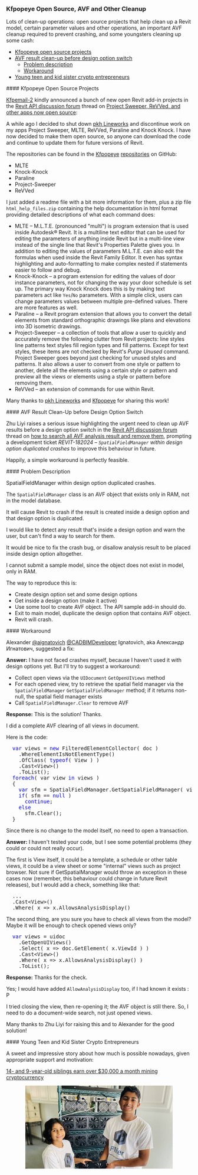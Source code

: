 <head>
<meta http-equiv="Content-Type" content="text/html; charset=utf-8">
<link rel="stylesheet" type="text/css" href="bc.css">
<script src="https://cdn.rawgit.com/google/code-prettify/master/loader/run_prettify.js" type="text/javascript"></script>
</head>

<!---

- clean up AVF results before design option switch
  how to search all AVF analysis result and remove them?
  https://forums.autodesk.com/t5/revit-api-forum/how-to-search-all-avf-analysis-result-and-remove-them/td-p/10437422

- kfpopeye Revit projects
  Project Sweeper, ReVVed, and other apps now open source
  https://forums.autodesk.com/t5/revit-api-forum/project-sweeper-revved-and-other-apps-now-open-source/m-p/10617548

twitter:

add #thebuildingcoder

 the #RevitAPI #DynamoBim @AutodeskForge @AutodeskRevit #bim #ForgeDevCon 

&ndash; 
...

linkedin:

#bim #DynamoBim #ForgeDevCon #Revit #API #IFC #SDK #AI #VisualStudio #Autodesk #AEC #adsk

the [Revit API discussion forum](http://forums.autodesk.com/t5/revit-api-forum/bd-p/160) thread

<center>
<img src="img/" alt="" title="" width="600"/>
<p style="font-size: 80%; font-style:italic"></p>
</center>

**Question:** 

**Answer:**

**Response:**  

Many thanks to  for this very helpful explanation!

<pre class="code">
</pre>

-->

### Kfpopeye Open Source, AVF and Other Cleanup

Lots of clean-up operations:
open source projects that help clean up a Revit model, certain parameter values and other operations, an important AVF cleanup required to prevent crashing, and some youngsters cleaning up some cash:

- [Kfpopeye open source projects](#2)
- [AVF result clean-up before design option switch](#3)
    - [Problem description](#3.1)
    - [Workaround](#3.2)
- [Young teen and kid sister crypto entrepreneurs](#4)

####<a name="2"></a> Kfpopeye Open Source Projects

[Kfpemail-2](https://forums.autodesk.com/t5/user/viewprofilepage/user-id/11350013) kindly announced a bunch of new open Revit add-in projects in
the [Revit API discussion forum](http://forums.autodesk.com/t5/revit-api-forum/bd-p/160) thread
on [Project Sweeper, ReVVed, and other apps now open source](https://forums.autodesk.com/t5/revit-api-forum/project-sweeper-revved-and-other-apps-now-open-source/m-p/10617548):

A while ago I decided to shut down [pkh Lineworks](http://www.pkhlineworks.ca) and
discontinue work on my apps Project Sweeper, MLTE, ReVVed, Paraline and Knock Knock.
I have now decided to make them open source, so anyone can download the code and continue to update them for future versions of Revit.

The repositories can be found in
the [Kfpopeye](https://github.com/kfpopeye)
[repositories](https://github.com/kfpopeye?tab=repositories) on GitHub:

- MLTE
- Knock-Knock
- Paraline
- Project-Sweeper
- ReVVed

I just added a readme file with a bit more information for them, plus a zip file `html_help_files.zip` containing the help documentation in html format providing detailed descriptions of what each command does:

- MLTE &ndash; M.L.T.E. (pronounced "multi") is program extension that is used inside Autodesk® Revit. It is a multiline text editor that can be used for editing the parameters of anything inside Revit but in a multi-line view instead of the single line that Revit's Properties Palette gives you.
In addition to editing the values of parameters M.L.T.E. can also edit the formulas when used inside the Revit Family Editor.
It even has syntax highlighting and auto-formatting to make complex nested if statements easier to follow and debug.
- Knock-Knock &ndash; a program extension for editing the values of door instance parameters, not for changing the way your door schedule is set up.
The primary way Knock Knock does this is by making text parameters act like `Yes`/`No` parameters.
With a simple click, users can change parameters values between multiple pre-defined values.
There are more features as well.
- Paraline &ndash; a Revit program extension that allows you to convert the detail elements from standard orthographic drawings like plans and elevations into 3D isometric drawings.
- Project-Sweeper &ndash; a collection of tools that allow a user to quickly and accurately remove the following clutter from Revit projects: line styles line patterns text styles fill region types and fill patterns.
Except for text styles, these items are not checked by Revit's *Purge Unused* command.
Project Sweeper goes beyond just checking for unused styles and patterns.
It also allows a user to convert from one style or pattern to another, delete all the elements using a certain style or pattern and preview all the views or elements using a style or pattern before removing them.
- ReVVed &ndash; an extension of commands for use within Revit.

Many thanks to [pkh Lineworks](http://www.pkhlineworks.ca) and [Kfpopeye](https://github.com/kfpopeye) for sharing this work!

####<a name="3"></a> AVF Result Clean-Up before Design Option Switch

Zhu Liyi raises a serious issue highlighting the urgent need to clean up AVF results before a design option switch in
the [Revit API discussion forum](http://forums.autodesk.com/t5/revit-api-forum/bd-p/160) thread
on [how to search all AVF analysis result and remove them](https://forums.autodesk.com/t5/revit-api-forum/how-to-search-all-avf-analysis-result-and-remove-them/td-p/10437422),
prompting a development ticket *REVIT-182024 &ndash; `SpatialFieldManager` within design option duplicated crashes* to improve this behaviour in future.

Happily, a simple workaround is perfectly feasible.

####<a name="3.1"></a> Problem Description 

SpatialFieldManager within design option duplicated crashes.

The `SpatialFieldManager` class is an AVF object that exists only in RAM, not in the model database.

It will cause Revit to crash if the result is created inside a design option and that design option is duplicated.

I would like to detect any result that's inside a design option and warn the user, but can't find a way to search for them.

It would be nice to fix the crash bug, or disallow analysis result to be placed inside design option altogether.

I cannot submit a sample model, since the object does not exist in model, only in RAM.

The way to reproduce this is:

- Create design option set and some design options
- Get inside a design option (make it active)
- Use some tool to create AVF object. The API sample add-in should do.
- Exit to main model, duplicate the design option that contains AVF object.
- Revit will crash.

####<a name="3.2"></a> Workaround

Alexander [@aignatovich](https://forums.autodesk.com/t5/user/viewprofilepage/user-id/1257478) [@CADBIMDeveloper](https://github.com/CADBIMDeveloper) Ignatovich, aka Александр Игнатович, suggested a fix:

**Answer:** I have not faced crashes myself, because I haven't used it with design options yet.
But I'll try to suggest a workaround:

- Collect open views via the `UIDocument` `GetOpenUIViews` method
- For each opened view, try to retrieve the spatial field manager via the `SpatialFieldManager` `GetSpatialFieldManager` method; if it returns non-null, the spatial field manager exists
- Call `SpatialFieldManager.Clear` to remove AVF

**Response:** This is the solution! Thanks.

I did a complete AVF clearing of all views in document.

Here is the code:

<pre class="code">
&nbsp;&nbsp;<span style="color:blue;">var</span>&nbsp;views&nbsp;=&nbsp;<span style="color:blue;">new</span>&nbsp;FilteredElementCollector(&nbsp;doc&nbsp;)
&nbsp;&nbsp;&nbsp;&nbsp;.WhereElementIsNotElementType()
&nbsp;&nbsp;&nbsp;&nbsp;.OfClass(&nbsp;<span style="color:blue;">typeof</span>(&nbsp;View&nbsp;)&nbsp;)
&nbsp;&nbsp;&nbsp;&nbsp;.Cast&lt;View&gt;()
&nbsp;&nbsp;&nbsp;&nbsp;.ToList();
&nbsp;&nbsp;<span style="color:blue;">foreach</span>(&nbsp;var&nbsp;view&nbsp;<span style="color:blue;">in</span>&nbsp;views&nbsp;)
&nbsp;&nbsp;{
&nbsp;&nbsp;&nbsp;&nbsp;<span style="color:blue;">var</span>&nbsp;sfm&nbsp;=&nbsp;SpatialFieldManager.GetSpatialFieldManager(&nbsp;view&nbsp;);
&nbsp;&nbsp;&nbsp;&nbsp;<span style="color:blue;">if</span>(&nbsp;sfm&nbsp;==&nbsp;<span style="color:blue;">null</span>&nbsp;)
&nbsp;&nbsp;&nbsp;&nbsp;&nbsp;&nbsp;<span style="color:blue;">continue</span>;
&nbsp;&nbsp;&nbsp;&nbsp;<span style="color:blue;">else</span>
&nbsp;&nbsp;&nbsp;&nbsp;&nbsp;&nbsp;sfm.Clear();
&nbsp;&nbsp;}
</pre>

Since there is no change to the model itself, no need to open a transaction.

**Answer:** I haven't tested your code, but I see some potential problems (they could or could not really occur).

The first is View itself, it could be a template, a schedule or other table views, it could be a view sheet or some "internal" views such as project browser. Not sure if GetSpatialManager would throw an exception in these cases now (remember, this behaviour could change in future Revit releases), but I would add a check, something like that:

<pre class="code">
  ...
  .Cast&lt;View&gt;()
  .Where(&nbsp;x&nbsp;=&gt;&nbsp;x.AllowsAnalysisDisplay()
</pre>

The second thing, are you sure you have to check all views from the model? Maybe it will be enough to check opened views only?

<pre class="code">
&nbsp;&nbsp;<span style="color:blue;">var</span>&nbsp;views&nbsp;=&nbsp;uidoc
&nbsp;&nbsp;&nbsp;&nbsp;.GetOpenUIViews()
&nbsp;&nbsp;&nbsp;&nbsp;.Select(&nbsp;x&nbsp;=&gt;&nbsp;doc.GetElement(&nbsp;x.ViewId&nbsp;)&nbsp;)
&nbsp;&nbsp;&nbsp;&nbsp;.Cast&lt;View&gt;()
&nbsp;&nbsp;&nbsp;&nbsp;.Where(&nbsp;x&nbsp;=&gt;&nbsp;x.AllowsAnalysisDisplay()&nbsp;)
&nbsp;&nbsp;&nbsp;&nbsp;.ToList();
</pre>

**Response:** Thanks for the check.

Yes; I would have added `AllowAnalysisDisplay` too, if I had known it exists : P

I tried closing the view, then re-opening it; the AVF object is still there.
So, I need to do a document-wide search, not just opened views.

Many thanks to Zhu Liyi for raising this and to Alexander for the good solution!

####<a name="4"></a> Young Teen and Kid Sister Crypto Entrepreneurs

A sweet and impressive story about how much is possible nowadays, given appropriate support and motivation:

[14- and 9-year-old siblings earn over $30,000 a month mining cryptocurrency](https://www.cnbc.com/2021/08/31/kid-siblings-earn-thousands-per-month-mining-crypto-like-bitcoin-eth.html)

<center>
<img src="img/crypto_entrepreneurs.jpg" alt="Crypto entrepreneurs" title="Crypto entrepreneurs" width="400"/> <!-- 630 -->
</center>

